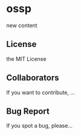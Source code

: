 # ossp
new content

## License

the MIT License

## Collaborators

If you want to contribute, ...
## Bug Report

If you spot a bug, please...
